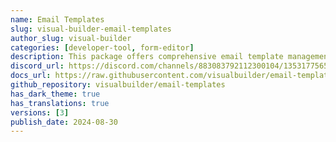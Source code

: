 ```yaml
---
name: Email Templates
slug: visual-builder-email-templates
author_slug: visual-builder
categories: [developer-tool, form-editor]
description: This package offers comprehensive email template management providing authorized editing, token replacement, multilingual support, mail class creation, and customizable theme options.
discord_url: https://discord.com/channels/883083792112300104/1353177565665300592
docs_url: https://raw.githubusercontent.com/visualbuilder/email-templates/3.x/README.md
github_repository: visualbuilder/email-templates
has_dark_theme: true
has_translations: true
versions: [3]
publish_date: 2024-08-30
---
```

